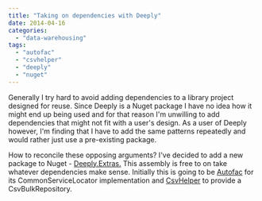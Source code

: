 ```yaml
---
title: "Taking on dependencies with Deeply"
date: 2014-04-16
categories: 
  - "data-warehousing"
tags: 
  - "autofac"
  - "csvhelper"
  - "deeply"
  - "nuget"
---
```


Generally I try hard to avoid adding dependencies to a library project designed for reuse. Since Deeply is a Nuget package I have no idea how it might end up being used and for that reason I'm unwilling to add dependencies that might not fit with a user's design. As a user of Deeply however, I'm finding that I have to add the same patterns repeatedly and would rather just use a pre-existing package.

How to reconcile these opposing arguments? I've decided to add a new package to Nuget - [Deeply.Extras.](https://www.nuget.org/packages/Deeply.Extras) This assembly is free to on take whatever dependencies make sense. Initially this is going to be [Autofac](https://www.nuget.org/packages/Autofac/) for its CommonServiceLocator implementation and [CsvHelper](https://www.nuget.org/packages/CsvHelper/) to provide a CsvBulkRepository.
